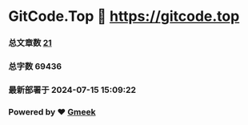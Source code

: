 # GitCode.Top :link: https://gitcode.top 
### 总文章数 [21](https://gitcode.top/tag.html) 
### 总字数 69436 
### 最新部署于 2024-07-15 15:09:22 
### Powered by :heart: [Gmeek](https://github.com/Meekdai/Gmeek)
